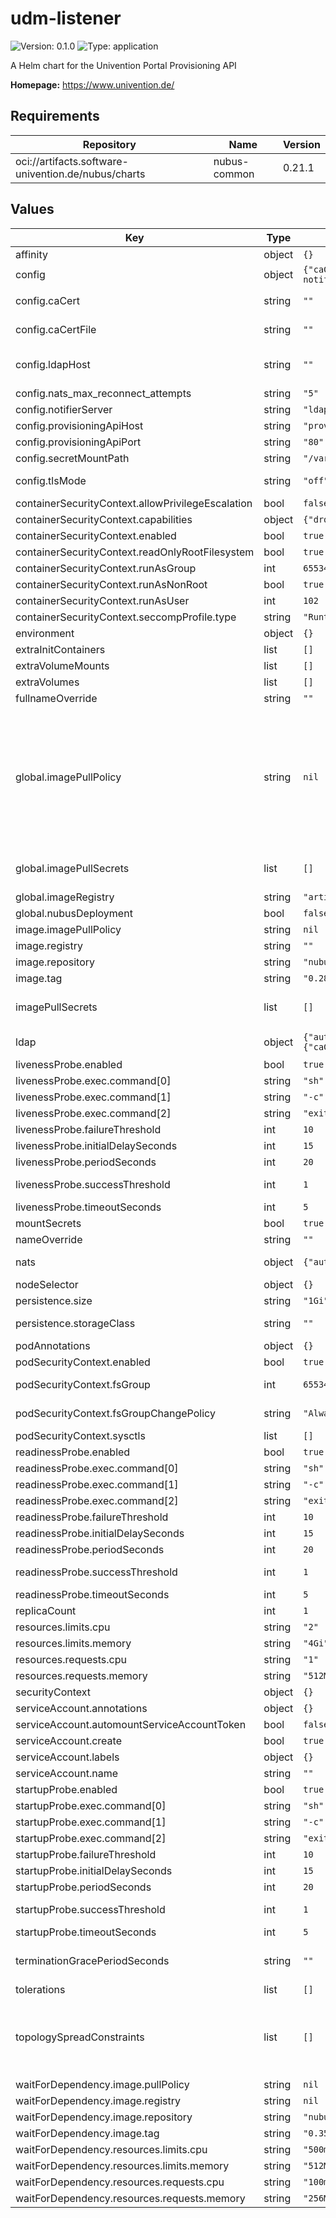 # udm-listener

![Version: 0.1.0](https://img.shields.io/badge/Version-0.1.0-informational?style=flat-square) ![Type: application](https://img.shields.io/badge/Type-application-informational?style=flat-square)

A Helm chart for the Univention Portal Provisioning API

**Homepage:** <https://www.univention.de/>

## Requirements

| Repository | Name | Version |
|------------|------|---------|
| oci://artifacts.software-univention.de/nubus/charts | nubus-common | 0.21.1 |

## Values

| Key | Type | Default | Description |
|-----|------|---------|-------------|
| affinity | object | `{}` |  |
| config | object | `{"caCert":"","caCertFile":"","debugLevel":"2","ldapHost":"","ldapPort":"389","natsMaxRetryCount":"3","natsRetryDelay":"10","nats_max_reconnect_attempts":"5","notifierServer":"ldap-notifier","provisioningApiHost":"provisioning-api","provisioningApiPort":"80","secretMountPath":"/var/secrets","tlsMode":"off"}` | Configuration of the UDM Listener that is notified on LDAP changes |
| config.caCert | string | `""` | CA root certificate, base64-encoded. Optional; will be written to "caCertFile" if set. |
| config.caCertFile | string | `""` | Where to search for the CA Certificate file. caCertFile: "/var/secrets/ca_cert" |
| config.ldapHost | string | `""` | The LDAP Server host, should point to the service name of the ldap-server-primary that the ldap-notifier is sharing a volume with. Example: "ldap-server-notifier" |
| config.nats_max_reconnect_attempts | string | `"5"` | NATS: maximum number of reconnect attempts to the NATS server |
| config.notifierServer | string | `"ldap-notifier"` | Defaults to "ldapHost" if not set. |
| config.provisioningApiHost | string | `"provisioning-api"` | Provisioning-API Hostname |
| config.provisioningApiPort | string | `"80"` | Provisioning-API Port |
| config.secretMountPath | string | `"/var/secrets"` | Path to mount the secrets to. |
| config.tlsMode | string | `"off"` | Whether to start encryption and validate certificates. Chose from "off", "unvalidated" and "secure". |
| containerSecurityContext.allowPrivilegeEscalation | bool | `false` | Enable container privileged escalation. |
| containerSecurityContext.capabilities | object | `{"drop":["ALL"]}` | Security capabilities for container. |
| containerSecurityContext.enabled | bool | `true` | Enable security context. |
| containerSecurityContext.readOnlyRootFilesystem | bool | `true` | Mounts the container's root filesystem as read-only. |
| containerSecurityContext.runAsGroup | int | `65534` | Process group id. |
| containerSecurityContext.runAsNonRoot | bool | `true` | Run container as a user. |
| containerSecurityContext.runAsUser | int | `102` | Process user id. |
| containerSecurityContext.seccompProfile.type | string | `"RuntimeDefault"` | Disallow custom Seccomp profile by setting it to RuntimeDefault. |
| environment | object | `{}` |  |
| extraInitContainers | list | `[]` |  |
| extraVolumeMounts | list | `[]` | Optionally specify an extra list of additional volumeMounts. |
| extraVolumes | list | `[]` | Optionally specify an extra list of additional volumes. |
| fullnameOverride | string | `""` |  |
| global.imagePullPolicy | string | `nil` | Define an ImagePullPolicy.  Ref.: https://kubernetes.io/docs/concepts/containers/images/#image-pull-policy  "IfNotPresent" => The image is pulled only if it is not already present locally. "Always" => Every time the kubelet launches a container, the kubelet queries the container image registry to             resolve the name to an image digest. If the kubelet has a container image with that exact digest cached             locally, the kubelet uses its cached image; otherwise, the kubelet pulls the image with the resolved             digest, and uses that image to launch the container. "Never" => The kubelet does not try fetching the image. If the image is somehow already present locally, the            kubelet attempts to start the container; otherwise, startup fails. |
| global.imagePullSecrets | list | `[]` | Credentials to fetch images from private registry. Ref: https://kubernetes.io/docs/tasks/configure-pod-container/pull-image-private-registry/  imagePullSecrets:   - "docker-registry" |
| global.imageRegistry | string | `"artifacts.software-univention.de"` | Container registry address. |
| global.nubusDeployment | bool | `false` | Indicates wether this chart is part of a Nubus deployment. |
| image.imagePullPolicy | string | `nil` |  |
| image.registry | string | `""` |  |
| image.repository | string | `"nubus-dev/images/provisioning-udm-listener"` |  |
| image.tag | string | `"0.28.3@sha256:b9c452e55e6716f93309bef0af7d401e218cd1e6ea9ad3d2819fb10dd631aecd"` |  |
| imagePullSecrets | list | `[]` | Credentials to fetch images from private registry. Ref: https://kubernetes.io/docs/tasks/configure-pod-container/pull-image-private-registry/  imagePullSecrets:   - "docker-registry" |
| ldap | object | `{"auth":{"bindDn":"cn=admin,{{ include \"udm-listener.ldapBaseDn\" . }}","existingSecret":{"keyMapping":{"password":null},"name":null},"password":null},"tlsSecret":{"caCertKey":"ca.crt","name":""}}` | LDAP client access configuration. This value is in a transition towards the unified configuration structure for clients and secrets. |
| livenessProbe.enabled | bool | `true` | Enable liveness probe. |
| livenessProbe.exec.command[0] | string | `"sh"` |  |
| livenessProbe.exec.command[1] | string | `"-c"` |  |
| livenessProbe.exec.command[2] | string | `"exit 0\n"` |  |
| livenessProbe.failureThreshold | int | `10` | Number of failed executions until container is terminated. |
| livenessProbe.initialDelaySeconds | int | `15` | Delay after container start until LivenessProbe is executed. |
| livenessProbe.periodSeconds | int | `20` | Time between probe executions. |
| livenessProbe.successThreshold | int | `1` | Number of successful executions after failed ones until container is marked healthy. |
| livenessProbe.timeoutSeconds | int | `5` | Timeout for command return. |
| mountSecrets | bool | `true` |  |
| nameOverride | string | `""` |  |
| nats | object | `{"auth":{"existingSecret":{"keyMapping":{"password":null},"name":null},"password":null,"user":"udmlistener"},"connection":{"host":null,"port":"4222"}}` | NATS client access configuration. This value is in a transition towards the unified configuration structure for clients and secrets. |
| nodeSelector | object | `{}` |  |
| persistence.size | string | `"1Gi"` | Specify PVCs size |
| persistence.storageClass | string | `""` | Specify storageClassName - Leave empty to use the default storage class |
| podAnnotations | object | `{}` |  |
| podSecurityContext.enabled | bool | `true` | Enable security context. |
| podSecurityContext.fsGroup | int | `65534` | If specified, all processes of the container are also part of the supplementary group. |
| podSecurityContext.fsGroupChangePolicy | string | `"Always"` | Change ownership and permission of the volume before being exposed inside a Pod. |
| podSecurityContext.sysctls | list | `[]` | Allow binding to ports below 1024 without root access. |
| readinessProbe.enabled | bool | `true` | Enable readiness probe. |
| readinessProbe.exec.command[0] | string | `"sh"` |  |
| readinessProbe.exec.command[1] | string | `"-c"` |  |
| readinessProbe.exec.command[2] | string | `"exit 0\n"` |  |
| readinessProbe.failureThreshold | int | `10` | Number of failed executions until container is terminated. |
| readinessProbe.initialDelaySeconds | int | `15` | Delay after container start until ReadinessProbe is executed. |
| readinessProbe.periodSeconds | int | `20` | Time between probe executions. |
| readinessProbe.successThreshold | int | `1` | Number of successful executions after failed ones until container is marked healthy. |
| readinessProbe.timeoutSeconds | int | `5` | Timeout for command return. |
| replicaCount | int | `1` |  |
| resources.limits.cpu | string | `"2"` |  |
| resources.limits.memory | string | `"4Gi"` |  |
| resources.requests.cpu | string | `"1"` |  |
| resources.requests.memory | string | `"512Mi"` |  |
| securityContext | object | `{}` |  |
| serviceAccount.annotations | object | `{}` |  |
| serviceAccount.automountServiceAccountToken | bool | `false` |  |
| serviceAccount.create | bool | `true` |  |
| serviceAccount.labels | object | `{}` | Additional custom labels for the ServiceAccount. |
| serviceAccount.name | string | `""` |  |
| startupProbe.enabled | bool | `true` | Enable startup probe. |
| startupProbe.exec.command[0] | string | `"sh"` |  |
| startupProbe.exec.command[1] | string | `"-c"` |  |
| startupProbe.exec.command[2] | string | `"exit 0\n"` |  |
| startupProbe.failureThreshold | int | `10` | Number of failed executions until container is terminated. |
| startupProbe.initialDelaySeconds | int | `15` | Delay after container start until StartupProbe is executed. |
| startupProbe.periodSeconds | int | `20` | Time between probe executions. |
| startupProbe.successThreshold | int | `1` | Number of successful executions after failed ones until container is marked healthy. |
| startupProbe.timeoutSeconds | int | `5` | Timeout for command return. |
| terminationGracePeriodSeconds | string | `""` | In seconds, time the given to the pod needs to terminate gracefully. Ref: https://kubernetes.io/docs/concepts/workloads/pods/pod/#termination-of-pods |
| tolerations | list | `[]` |  |
| topologySpreadConstraints | list | `[]` | Topology spread constraints rely on node labels to identify the topology domain(s) that each Node is in. Ref: https://kubernetes.io/docs/concepts/workloads/pods/pod-topology-spread-constraints/  topologySpreadConstraints:   - maxSkew: 1     topologyKey: failure-domain.beta.kubernetes.io/zone     whenUnsatisfiable: DoNotSchedule |
| waitForDependency.image.pullPolicy | string | `nil` |  |
| waitForDependency.image.registry | string | `nil` |  |
| waitForDependency.image.repository | string | `"nubus/images/wait-for-dependency"` |  |
| waitForDependency.image.tag | string | `"0.35.0@sha256:61dfaea28a2b150459138dfd6a554ce53850cee05ef2a72ab47bbe23f2a92d0d"` |  |
| waitForDependency.resources.limits.cpu | string | `"500m"` |  |
| waitForDependency.resources.limits.memory | string | `"512Mi"` |  |
| waitForDependency.resources.requests.cpu | string | `"100m"` |  |
| waitForDependency.resources.requests.memory | string | `"256Mi"` |  |

